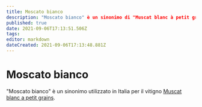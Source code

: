 ```yaml
---
title: Moscato bianco
description: "Moscato bianco" è un sinonimo di "Muscat blanc à petit grains"
published: true
date: 2021-09-06T17:13:51.506Z
tags: 
editor: markdown
dateCreated: 2021-09-06T17:13:48.881Z
---
```


# Moscato bianco

"Moscato bianco" è un sinonimo utilizzato in Italia per il vitigno [Muscat blanc a petit grains](/vitigni/Francia/bacca-bianca/muscat-blanc-a-petit-grains).